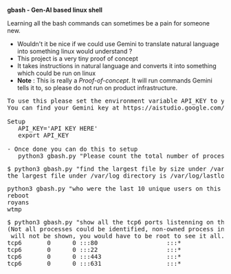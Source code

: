 **gbash - Gen-AI based linux shell**

Learning all the bash commands can sometimes be a pain for someone new. 
- Wouldn't it be nice if we could use Gemini to translate natural language into something linux would understand ?
- This project is a very tiny proof of concept
- It takes instructions in natural language and converts it into something which could be run on linux
- **Note** : This is really a _Proof-of-concept_. It will run commands Gemini tells it to, so please do not run on product infrastructure.

<pre>
To use this please set the environment variable API_KEY to your Gemini API key.
You can find your Gemini key at https://aistudio.google.com/app/apikey

Setup
   API_KEY='API KEY HERE'
   export API_KEY

- Once done you can do this to setup
   python3 gbash.py "Please count the total number of processes on this system"
</pre>

<pre>
$ python3 gbash.py "find the largest file by size under /var/log directory"
the largest file under /var/log directory is /var/log/lastlog
</pre>

<pre>
python3 gbash.py "who were the last 10 unique users on this syetm ?"
reboot
royans
wtmp
</pre>

<pre>
$ python3 gbash.py "show all the tcp6 ports listenning on this server"
(Not all processes could be identified, non-owned process info
 will not be shown, you would have to be root to see it all.)
tcp6       0      0 :::80                   :::*                    LISTEN      -                   
tcp6       0      0 :::22                   :::*                    LISTEN      -                   
tcp6       0      0 :::443                  :::*                    LISTEN      -                   
tcp6       0      0 :::631                  :::*                    LISTEN      -  
</pre>





